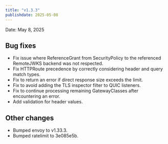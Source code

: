 ```yaml
---
title: "v1.3.3"
publishdate: 2025-05-08
---
```


Date: May 8, 2025

## Bug fixes
- Fix issue where ReferenceGrant from SecurityPolicy to the referenced RemoteJWKS backend was not respected.
- Fix HTTPRoute precedence by correctly considering header and query match types.
- Fix to return an error if direct response size exceeds the limit.
- Fix to avoid adding the TLS inspector filter to QUIC listeners.
- Fix to continue processing remaining GatewayClasses after encountering an error.
- Add validation for header values.

## Other changes
- Bumped envoy to v1.33.3.
- Bumped ratelimit to 3e085e5b.

